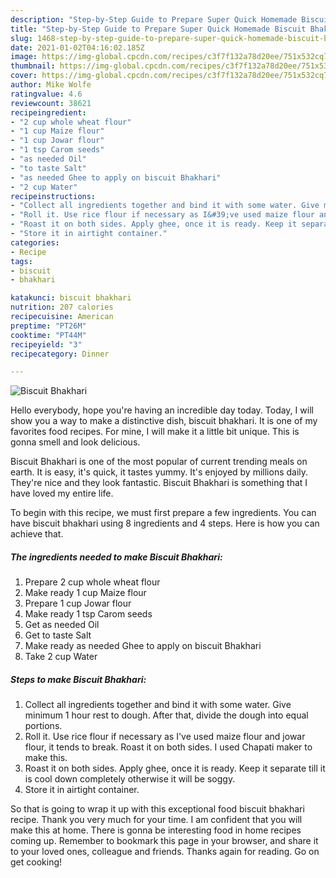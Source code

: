 ```yaml
---
description: "Step-by-Step Guide to Prepare Super Quick Homemade Biscuit Bhakhari"
title: "Step-by-Step Guide to Prepare Super Quick Homemade Biscuit Bhakhari"
slug: 1468-step-by-step-guide-to-prepare-super-quick-homemade-biscuit-bhakhari
date: 2021-01-02T04:16:02.185Z
image: https://img-global.cpcdn.com/recipes/c3f7f132a78d20ee/751x532cq70/biscuit-bhakhari-recipe-main-photo.jpg
thumbnail: https://img-global.cpcdn.com/recipes/c3f7f132a78d20ee/751x532cq70/biscuit-bhakhari-recipe-main-photo.jpg
cover: https://img-global.cpcdn.com/recipes/c3f7f132a78d20ee/751x532cq70/biscuit-bhakhari-recipe-main-photo.jpg
author: Mike Wolfe
ratingvalue: 4.6
reviewcount: 38621
recipeingredient:
- "2 cup whole wheat flour"
- "1 cup Maize flour"
- "1 cup Jowar flour"
- "1 tsp Carom seeds"
- "as needed Oil"
- "to taste Salt"
- "as needed Ghee to apply on biscuit Bhakhari"
- "2 cup Water"
recipeinstructions:
- "Collect all ingredients together and bind it with some water. Give minimum 1 hour rest to dough. After that, divide the dough into equal portions."
- "Roll it. Use rice flour if necessary as I&#39;ve used maize flour and jowar flour, it tends to break. Roast it on both sides. I used Chapati maker to make this."
- "Roast it on both sides. Apply ghee, once it is ready. Keep it separate till it is cool down completely otherwise it will be soggy."
- "Store it in airtight container."
categories:
- Recipe
tags:
- biscuit
- bhakhari

katakunci: biscuit bhakhari 
nutrition: 207 calories
recipecuisine: American
preptime: "PT26M"
cooktime: "PT44M"
recipeyield: "3"
recipecategory: Dinner

---
```



![Biscuit Bhakhari](https://img-global.cpcdn.com/recipes/c3f7f132a78d20ee/751x532cq70/biscuit-bhakhari-recipe-main-photo.jpg)

Hello everybody, hope you're having an incredible day today. Today, I will show you a way to make a distinctive dish, biscuit bhakhari. It is one of my favorites food recipes. For mine, I will make it a little bit unique. This is gonna smell and look delicious.

Biscuit Bhakhari is one of the most popular of current trending meals on earth. It is easy, it's quick, it tastes yummy. It's enjoyed by millions daily. They're nice and they look fantastic. Biscuit Bhakhari is something that I have loved my entire life.




To begin with this recipe, we must first prepare a few ingredients. You can have biscuit bhakhari using 8 ingredients and 4 steps. Here is how you can achieve that.

<!--inarticleads1-->

##### The ingredients needed to make Biscuit Bhakhari:

1. Prepare 2 cup whole wheat flour
1. Make ready 1 cup Maize flour
1. Prepare 1 cup Jowar flour
1. Make ready 1 tsp Carom seeds
1. Get as needed Oil
1. Get to taste Salt
1. Make ready as needed Ghee to apply on biscuit Bhakhari
1. Take 2 cup Water




<!--inarticleads2-->

##### Steps to make Biscuit Bhakhari:

1. Collect all ingredients together and bind it with some water. Give minimum 1 hour rest to dough. After that, divide the dough into equal portions.
1. Roll it. Use rice flour if necessary as I&#39;ve used maize flour and jowar flour, it tends to break. Roast it on both sides. I used Chapati maker to make this.
1. Roast it on both sides. Apply ghee, once it is ready. Keep it separate till it is cool down completely otherwise it will be soggy.
1. Store it in airtight container.




So that is going to wrap it up with this exceptional food biscuit bhakhari recipe. Thank you very much for your time. I am confident that you will make this at home. There is gonna be interesting food in home recipes coming up. Remember to bookmark this page in your browser, and share it to your loved ones, colleague and friends. Thanks again for reading. Go on get cooking!
